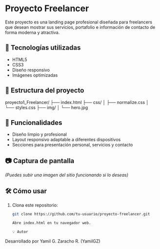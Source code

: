 # Proyecto Freelancer

Este proyecto es una landing page profesional diseñada para freelancers que desean mostrar sus servicios, portafolio e información de contacto de forma moderna y atractiva.

## 🚀 Tecnologías utilizadas

- HTML5
- CSS3
- Diseño responsivo
- Imágenes optimizadas

## 📁 Estructura del proyecto

proyecto1_Freelancer/ ├── index.html ├── css/ │ ├── normalize.css │ └── styles.css ├── img/ │ └── hero.jpg

## 🧩 Funcionalidades

- Diseño limpio y profesional
- Layout responsivo adaptable a diferentes dispositivos
- Secciones para presentación personal, servicios y contacto

## 📷 Captura de pantalla

*(Puedes subir una imagen del sitio funcionando si lo deseas)*

## 🛠️ Cómo usar

1. Clona este repositorio:
   ```bash
   git clone https://github.com/tu-usuario/proyecto-freelancer.git

   Abre index.html en tu navegador web.

   💡 Autor
Desarrollado por Yamil G. Zaracho R. (YamilGZ)